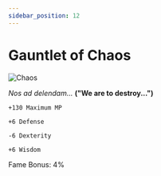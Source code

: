 ```yaml
---
sidebar_position: 12
---
```


# Gauntlet of Chaos

![Chaos](http://i.imgur.com/4qiS7JN.png)

<i>Nos ad delendam...</i> **("We are to destroy...")**

    +130 Maximum MP
    
    +6 Defense
    
    -6 Dexterity
    
    +6 Wisdom

Fame Bonus: 4%
